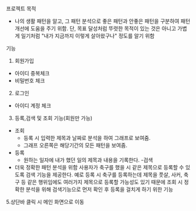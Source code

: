 프로젝트 목적
- 나의 생활 패턴을 알고, 그 패턴 분석으로 좋은 패턴과 안좋은 패턴을 구분하여 
  패턴 개선에 도움을 주기 위함. 단, 목표 달성처럼 뚜렷한 목적이 있는 것은 아니고 가볍게 일기처럼 "내가 지금까지 이렇게 살아왔구나" 정도를 알기 위함
  
기능
1. 회원가입
- 아이디 중복체크
- 비밀번호 체크

2. 로그인
- 아이디 계정 체크

3. 등록,검색 및 조회 기능(회원만 가능)
- 조회
  - 등록 시 입력한 제목과 날짜로 분석을 하여 그래프로 보여줌.
  - 그래프 오른쪽은 해당기간의 모든 패턴을 보여줌.
- 등록
  - 원하는 일자에 내가 했던 일의 제목과 내용을 기록한다.
-검색
 - 더욱 정확한 패턴 분석을 위함
   사용자가 축구를 했을 시 같은 제목으로 등록할 수 있도록 검색 기능을 제공한다.
   예로 등록 시 축구를 등록하는데 제목을 풋살, 사커, 축구 등 같은 행위임에도 여러가지 제목으로 등록할 가능성도 있기 때문에 
   조회 시 정확한 분석을 위해 검색기능으로 먼저 확인 후 등록을 걸치게 하기 위한 기능
  
5.상단바 클릭 시 메인 화면으로 이동